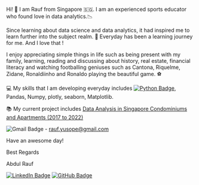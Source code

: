 
Hi! 👋 I am Rauf from Singapore 🇸🇬. I am an experienced sports educator who found love in data analytics.📉 

Since learning about data science and data analytics, it had inspired me  to learn further into the subject realm. 🌱 Everyday  has been a learning journey for me. And I love that ! 

I enjoy appreciating simple things in life such as being present with my family,  learning, reading and discussing about history, real estate, financial literacy and watching footballing geniuses such as Cantona, Riquelme, Zidane, Ronaldiinho and Ronaldo playing the beautiful game. ⚽

💻 My skills that I am developing everyday includes [![Python Badge](https://img.shields.io/badge/Python-3776AB?logo=python&logoColor=fff&style=flat)](https://www.python.org/), Pandas, Numpy, plotly, seaborn, Matplotlib. 

📚 My current project includes [Data Analysis in Singapore Condominiums and Apartments (2017 to 2022)](https://github.com/abdrauf26/abdul_rauf_repo)



![Gmail Badge](https://img.shields.io/badge/Gmail-EA4335?logo=gmail&logoColor=fff&style=flat) - rauf.yusope@gmail.com

Have an awesome day! 

Best Regards

Abdul Rauf

[![LinkedIn Badge](https://img.shields.io/badge/LinkedIn-0A66C2?logo=linkedin&logoColor=fff&style=flat-square)](https://www.linkedin.com/in/abdrauf26/)    [![GitHub Badge](https://img.shields.io/badge/GitHub-181717?logo=github&logoColor=fff&style=flat)](https://github.com/abdrauf26)

<!---
abdrauf26/abdrauf26 is a ✨ special ✨ repository because its `README.md` (this file) appears on your GitHub profile.
You can click the Preview link to take a look at your changes.
--->
